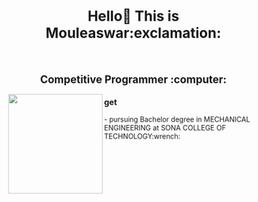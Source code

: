 <h1 align="center"> Hello👋 This is Mouleaswar:exclamation: <br></br>
<h2 align="center"> Competitive Programmer :computer:</h2>
<img align="left" width="190" height="200" src="https://img.pngio.com/about-me-png-97-images-in-collection-page-2-about-me-png-267_189.png"/>
<h3>get</h3>
- pursuing Bachelor degree in MECHANICAL ENGINEERING at SONA COLLEGE OF TECHNOLOGY:wrench:
